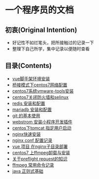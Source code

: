 # 一个程序员的文档

## 初衷(Original Intention)

- 好记性不如烂笔头，把所接触过的记录一下
- 整理下自己所学，集中记录以便随时查看

## 目录(Contents)

- [vue脚手架环境安装](Vuecli-Settings.md)
- [桥接模式下centos7网络配置](centos/network-setting.md)
- [centos7系统vmware-tools安装](centos/vmware-tools-install.md)
- [centos7关闭防火墙和selinux](centos/firewalld-and-selinux-setting.md)
- [redis 安装和配置](centos/redis-install.md)
- [mariadb 安装和配置](centos/mariadb-install.md)
- [git 的基本使用](develop/git-basic-use.md)
- [webstrom 安装小程序开发插件](develop/webstrom-plugin-miniApp.md)
- [centos下tomcat 指定用户启动](centos/tomcat-start-setting.md)
- [nginx快速安装](centos/nginx-install.md)
- [nginx conf 配置记录](centos/bigears-nginx-config.md)
- [vue 项目 在nginx子目录部署](centos/vue-nginx-deploy.md)
- [centos7 上ffmpeg卸载与安装](centos/ffmpeg-install.md)
- [关于preflight request的知识](develop/preflight-request-about.md)
- [ffmpeg 常用命令记录](centos/ffmpeg-command.md)
- [java 正则式基础](develop/java-regular-base.md)
